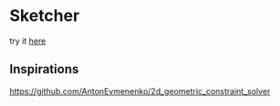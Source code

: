 # Sketcher

try it [here](https://martinresearch.github.io/sketcher/)

## Inspirations

https://github.com/AntonEvmenenko/2d_geometric_constraint_solver
